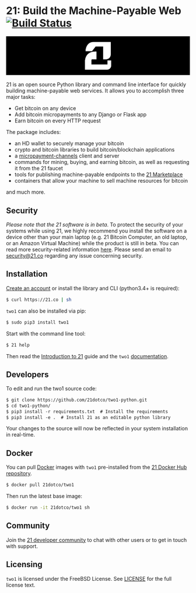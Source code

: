 # 21: Build the Machine-Payable Web [![Build Status](https://travis-ci.org/21dotco/two1-python.svg?branch=master)](https://travis-ci.org/21dotco/two1-python)

![21 logo](img/21_banner.png "21")

21 is an open source Python library and command line interface for
quickly building machine-payable web services. It allows you to
accomplish three major tasks:

  - Get bitcoin on any device
  - Add bitcoin micropayments to any Django or Flask app
  - Earn bitcoin on every HTTP request

The package includes:

 - an HD wallet to securely manage your bitcoin
 - crypto and bitcoin libraries to build bitcoin/blockchain applications
 - a [micropayment-channels](https://21.co/learn/intro-to-micropayment-channels/) client and server
 - commands for mining, buying, and earning bitcoin, as well as requesting it from the 21 faucet
 - tools for publishing machine-payable endpoints to the [21 Marketplace](https://21.co/mkt)
 - containers that allow your machine to sell machine resources for bitcoin

and much more.

## Security

_Please note that the 21 software is in beta_. To protect the security
of your systems while using 21, we highly recommend you install the
software on a device other than your main laptop (e.g. 21 Bitcoin
Computer, an old laptop, or an Amazon Virtual Machine) while the
product is still in beta. You can read more security-related
information [here](https://21.co/learn/security/). Please send an
email to [security@21.co](mailto://support@21.co) regarding any issue
concerning security.

## Installation
[Create an account](https://21.co) or install the library and CLI
(python3.4+ is required):

``` bash
$ curl https://21.co | sh
```

`two1` can also be installed via pip:

``` bash
$ sudo pip3 install two1
```

Start with the command line tool:

``` bash
$ 21 help
```

Then read the [Introduction to 21](https://21.co/learn/intro-to-21/) guide
and the `two1`
[documentation](https://21.co/learn/#reference-21-library).

## Developers
To edit and run the two1 source code:

```shell
$ git clone https://github.com/21dotco/two1-python.git
$ cd two1-python/
$ pip3 install -r requirements.txt  # Install the requirements
$ pip3 install -e .  # Install 21 as an editable python library
```

Your changes to the source will now be reflected in your system
installation in real-time.

## Docker
You can pull [Docker](https://www.docker.com/) images with
`two1` pre-installed from the
[21 Docker Hub repository](https://hub.docker.com/r/21dotco/two1).

``` bash
$ docker pull 21dotco/two1
```

Then run the latest base image:

``` bash
$ docker run -it 21dotco/two1 sh
```

## Community
Join the [21 developer community](https://slack.21.co) to chat
with other users or to get in touch with support.

## Licensing
`two1` is licensed under the FreeBSD License. See
[LICENSE](https://github.com/21dotco/two1-python/blob/master/LICENSE)
for the full license text.
